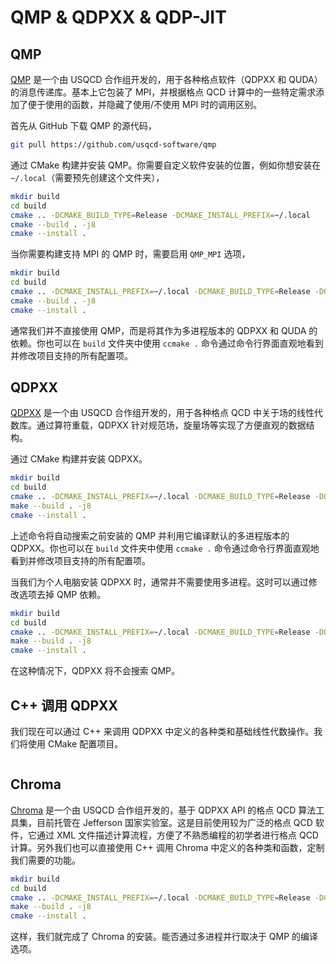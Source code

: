 # QMP & QDPXX & QDP-JIT

## QMP

[QMP](https://github.com/usqcd-software/qmp) 是一个由 USQCD 合作组开发的，用于各种格点软件（QDPXX 和 QUDA）的消息传递库。基本上它包装了 MPI，并根据格点 QCD 计算中的一些特定需求添加了便于使用的函数，并隐藏了使用/不使用 MPI 时的调用区别。

首先从 GitHub 下载 QMP 的源代码，

```zsh
git pull https://github.com/usqcd-software/qmp
```

通过 CMake 构建并安装 QMP。你需要自定义软件安装的位置，例如你想安装在 `~/.local`（需要预先创建这个文件夹），

```zsh
mkdir build
cd build
cmake .. -DCMAKE_BUILD_TYPE=Release -DCMAKE_INSTALL_PREFIX=~/.local
cmake --build . -j8
cmake --install .
```

当你需要构建支持 MPI 的 QMP 时，需要启用 `QMP_MPI` 选项，

```zsh
mkdir build
cd build
cmake .. -DCMAKE_INSTALL_PREFIX=~/.local -DCMAKE_BUILD_TYPE=Release -DQMP_MPI=ON
cmake --build . -j8
cmake --install .
```

通常我们并不直接使用 QMP，而是将其作为多进程版本的 QDPXX 和 QUDA 的依赖。你也可以在 `build` 文件夹中使用 `ccmake .` 命令通过命令行界面直观地看到并修改项目支持的所有配置项。

## QDPXX

[QDPXX](https://github.com/usqcd-software/qdpxx) 是一个由 USQCD 合作组开发的，用于各种格点 QCD 中关于场的线性代数库。通过算符重载，QDPXX 针对规范场，旋量场等实现了方便直观的数据结构。

通过 CMake 构建并安装 QDPXX。

```zsh
mkdir build
cd build
cmake .. -DCMAKE_INSTALL_PREFIX=~/.local -DCMAKE_BUILD_TYPE=Release -DQDP_USE_OPENMP=ON
make --build . -j8
cmake --install .
```

上述命令将自动搜索之前安装的 QMP 并利用它编译默认的多进程版本的 QDPXX。你也可以在 `build` 文件夹中使用 `ccmake .` 命令通过命令行界面直观地看到并修改项目支持的所有配置项。

当我们为个人电脑安装 QDPXX 时，通常并不需要使用多进程。这时可以通过修改选项去掉 QMP 依赖。

```zsh
mkdir build
cd build
cmake .. -DCMAKE_INSTALL_PREFIX=~/.local -DCMAKE_BUILD_TYPE=Release -DQDP_USE_OPENMP=ON -DQDP_PARALLEL_ARCH=scalar
make --build . -j8
cmake --install .
```

在这种情况下，QDPXX 将不会搜索 QMP。

## C++ 调用 QDPXX

我们现在可以通过 C++ 来调用 QDPXX 中定义的各种类和基础线性代数操作。我们将使用 CMake 配置项目。

```C++
```

## Chroma

[Chroma](https://github.com/JeffersonLab/chroma) 是一个由 USQCD 合作组开发的，基于 QDPXX API 的格点 QCD 算法工具集，目前托管在 Jefferson 国家实验室。这是目前使用较为广泛的格点 QCD 软件，它通过 XML 文件描述计算流程，方便了不熟悉编程的初学者进行格点 QCD 计算。另外我们也可以直接使用 C++ 调用 Chroma 中定义的各种类和函数，定制我们需要的功能。

```zsh
mkdir build
cd build
cmake .. -DCMAKE_INSTALL_PREFIX=~/.local -DCMAKE_BUILD_TYPE=Release -DChroma_ENABLE_OPENMP=ON
make --build . -j8
cmake --install .
```

这样，我们就完成了 Chroma 的安装。能否通过多进程并行取决于 QMP 的编译选项。
